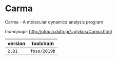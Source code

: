 # Carma

Carma - A molecular dynamics analysis program

*homepage*: <http://utopia.duth.gr/~glykos/Carma.html>

version | toolchain
--------|----------
``2.01`` | ``foss/2019b``
